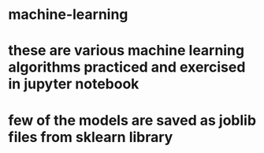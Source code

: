 # machine-learning
# these are various machine learning algorithms practiced and exercised in jupyter notebook
# few of the models are saved as joblib files from sklearn library

